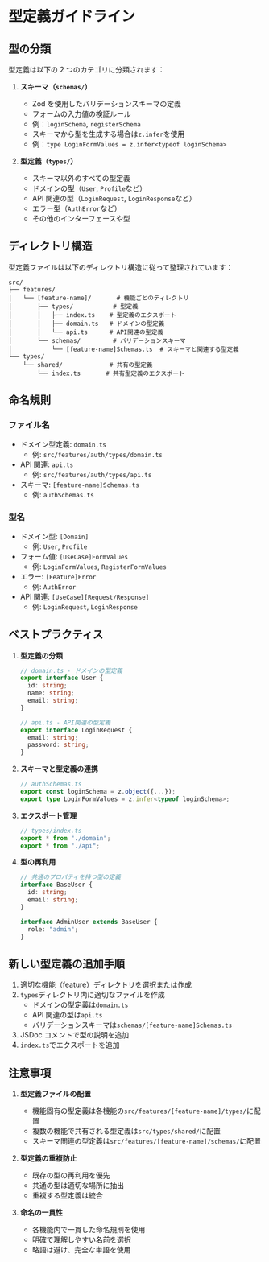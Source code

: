 # 型定義ガイドライン

## 型の分類

型定義は以下の 2 つのカテゴリに分類されます：

1. **スキーマ（`schemas/`）**

   - Zod を使用したバリデーションスキーマの定義
   - フォームの入力値の検証ルール
   - 例：`loginSchema`, `registerSchema`
   - スキーマから型を生成する場合は`z.infer`を使用
   - 例：`type LoginFormValues = z.infer<typeof loginSchema>`

2. **型定義（`types/`）**
   - スキーマ以外のすべての型定義
   - ドメインの型（`User`, `Profile`など）
   - API 関連の型（`LoginRequest`, `LoginResponse`など）
   - エラー型（`AuthError`など）
   - その他のインターフェースや型

## ディレクトリ構造

型定義ファイルは以下のディレクトリ構造に従って整理されています：

```
src/
├── features/
│   └── [feature-name]/       # 機能ごとのディレクトリ
│       ├── types/           # 型定義
│       │   ├── index.ts    # 型定義のエクスポート
│       │   ├── domain.ts   # ドメインの型定義
│       │   └── api.ts      # API関連の型定義
│       └── schemas/         # バリデーションスキーマ
│           └── [feature-name]Schemas.ts  # スキーマと関連する型定義
└── types/
    └── shared/             # 共有の型定義
        └── index.ts       # 共有型定義のエクスポート
```

## 命名規則

### ファイル名

- ドメイン型定義: `domain.ts`
  - 例: `src/features/auth/types/domain.ts`
- API 関連: `api.ts`
  - 例: `src/features/auth/types/api.ts`
- スキーマ: `[feature-name]Schemas.ts`
  - 例: `authSchemas.ts`

### 型名

- ドメイン型: `[Domain]`
  - 例: `User`, `Profile`
- フォーム値: `[UseCase]FormValues`
  - 例: `LoginFormValues`, `RegisterFormValues`
- エラー: `[Feature]Error`
  - 例: `AuthError`
- API 関連: `[UseCase][Request/Response]`
  - 例: `LoginRequest`, `LoginResponse`

## ベストプラクティス

1. **型定義の分類**

   ```typescript
   // domain.ts - ドメインの型定義
   export interface User {
     id: string;
     name: string;
     email: string;
   }

   // api.ts - API関連の型定義
   export interface LoginRequest {
     email: string;
     password: string;
   }
   ```

2. **スキーマと型定義の連携**

   ```typescript
   // authSchemas.ts
   export const loginSchema = z.object({...});
   export type LoginFormValues = z.infer<typeof loginSchema>;
   ```

3. **エクスポート管理**

   ```typescript
   // types/index.ts
   export * from "./domain";
   export * from "./api";
   ```

4. **型の再利用**

   ```typescript
   // 共通のプロパティを持つ型の定義
   interface BaseUser {
     id: string;
     email: string;
   }

   interface AdminUser extends BaseUser {
     role: "admin";
   }
   ```

## 新しい型定義の追加手順

1. 適切な機能（feature）ディレクトリを選択または作成
2. `types`ディレクトリ内に適切なファイルを作成
   - ドメインの型定義は`domain.ts`
   - API 関連の型は`api.ts`
   - バリデーションスキーマは`schemas/[feature-name]Schemas.ts`
3. JSDoc コメントで型の説明を追加
4. `index.ts`でエクスポートを追加

## 注意事項

1. **型定義ファイルの配置**

   - 機能固有の型定義は各機能の`src/features/[feature-name]/types/`に配置
   - 複数の機能で共有される型定義は`src/types/shared/`に配置
   - スキーマ関連の型定義は`src/features/[feature-name]/schemas/`に配置

2. **型定義の重複防止**

   - 既存の型の再利用を優先
   - 共通の型は適切な場所に抽出
   - 重複する型定義は統合

3. **命名の一貫性**
   - 各機能内で一貫した命名規則を使用
   - 明確で理解しやすい名前を選択
   - 略語は避け、完全な単語を使用
